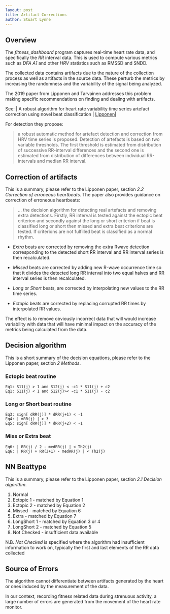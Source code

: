 ```yaml
---
layout: post
title: Artifact Corrections
author: Stuart Lynne
---
```

## Overview

The *fitness_dashboard* program captures real-time heart rate data, and specifically the *RR* interval data. This is
used to compute various metrics such as *DFA A1* and other *HRV* statistics such as RMSSD and SNDD.

The collected data contains artifacts due to the nature of the collection process as well as artifacts in the
source data. These perturb the metrics by increasing the randomness and the variability of the signal being analyzed.

The 2019 paper from Lipponen and Tarvainen addresses this problem making specific recommendations on finding and dealing with artifacts.

See: | A robust algorithm for heart rate variability time series artefact correction using novel beat classification | [Lipponen](/references/Lipponen_new_kubios_method_2019.pdf)|

For detection they propose:

> a robust automatic method for artefact detection and correction from HRV time series is
> proposed. Detection of artefacts is based on two variable thresholds. 
> The first threshold is estimated from distribution of successive RR-interval differences and 
> the second one is estimated from distribution of differences between individual RR-intervals and median RR interval. 

## Correction of artifacts

This is a summary, please refer to the Lipponen paper, section *2.2 Correction of erroneous heartbeats*.
The paper also provides guidance on correction of erroneous heartbeats:

> ... the decision algorithm for detecting real artefacts and removing extra detections. 
> Firstly, RR interval is tested against the ectopic beat criterion and secondly against the long or short criterion 
> if beat is classified long or short then missed and extra beat criterions are tested. 
> If criterions are not fulfilled beat is classified as a normal rhythm.

- *Extra* beats are corrected by removing the extra Rwave detection corresponding to the detected short
RR interval and RR interval series is then recalculated.

- *Missed* beats are corrected by adding new R-wave occurrence time so that it divides the detected long
RR interval into two equal halves and RR interval series is then recalculated.

- *Long* or *Short* beats, are corrected by interpolating new values to the RR time series.

- *Ectopic* beats are corrected by replacing corrupted RR times by interpolated RR values.

The effect is to remove obviously incorrect data that will would increase variability with
data that will have minimal impact on the accuracy of the metrics being calculated from the data.

## Decision algorithm
This is a short summary of the decision equations, please refer to the Lipponen paper, section *2 Methods*.

### Ectopic beat routine
```
Eq1: S11(j) > 1 and S12(j) < -c1 * S11(j) + c2
Eq1: S11(j) < 1 and S12(j)>< -c1 * S11(j) - c2
```

### Long or Short beat routine
```
Eq3: sign[ dRR(j)] * dRR(j+1) < -1
Eq4: | mRR(j) | > 3
Eq5: sign[ dRR(j)] * dRR(j+2) < -1
```

### Miss or Extra beat
```
Eq6: | RR(j) / 2 - medRR(j) | < Th2(j)
Eq6: | RR(j) + RR(J+1) - medRR(j) | < Th2(j)
```
## NN Beattype

This is a summary, please refer to the Lipponen paper, section *2.1 Decision algorithm*.

1. Normal
2. Ectopic 1 - matched by Equation 1
3. Ectopic 2 - matched by Equation 2
4. Missed - matched by Equation 6
5. Extra - matched by Equation 7
6. LongShort 1 - matched by Equation 3 or 4
7. LongShort 2  - matched by Equation 5
8. Not Checked - insufficient data available

N.B. *Not Checked* is specified where the algorithm had insufficient information to work on, 
typically the first and last elements of the RR data collected


## Source of Errors

The algorithm cannot differentiate between artifacts generated by the heart or ones induced by the measurement of the data.

In our context, recording fitness related data during strenuous activity, a large number of errors are generated
from the movement of the heart rate monitor.





